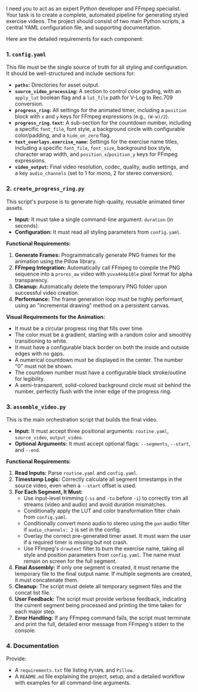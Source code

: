I need you to act as an expert Python developer and FFmpeg specialist. Your task is to create a complete, automated pipeline for generating styled exercise videos. The project should consist of two main Python scripts, a central YAML configuration file, and supporting documentation.

Here are the detailed requirements for each component:

### 1. `config.yaml`

This file must be the single source of truth for all styling and configuration. It should be well-structured and include sections for:
- **`paths`:** Directories for asset output.
- **`source_video_processing`:** A section to control color grading, with an `apply_lut` boolean flag and a `lut_file` path for V-Log to Rec.709 conversion.
- **`progress_ring`:** All settings for the animated timer, including a `position` block with `x` and `y` keys for FFmpeg expressions (e.g., `(W-w)/2`).
- **`progress_ring.text`:** A sub-section for the countdown number, including a specific `font_file`, font style, a background circle with configurable color/padding, and a `hide_on_zero` flag.
- **`text_overlays.exercise_name`:** Settings for the exercise name titles, including a specific `font_file`, `font_size`, background box style, character wrap width, and `position_x`/`position_y` keys for FFmpeg expressions.
- **`video_output`:** Final video resolution, codec, quality, audio settings, and a key `audio_channels` (set to 1 for mono, 2 for stereo conversion).

### 2. `create_progress_ring.py`

This script's purpose is to generate high-quality, reusable animated timer assets.
- **Input:** It must take a single command-line argument: `duration` (in seconds).
- **Configuration:** It must read all styling parameters from `config.yaml`.

**Functional Requirements:**
1.  **Generate Frames:** Programmatically generate PNG frames for the animation using the Pillow library.
2.  **FFmpeg Integration:** Automatically call FFmpeg to compile the PNG sequence into a `prores_aw` video with `yuva444p10le` pixel format for alpha transparency.
3.  **Cleanup:** Automatically delete the temporary PNG folder upon successful video creation.
4.  **Performance:** The frame generation loop must be highly performant, using an "incremental drawing" method on a persistent canvas.

**Visual Requirements for the Animation:**
- It must be a circular progress ring that fills over time.
- The color must be a gradient, starting with a random color and smoothly transitioning to white.
- It must have a configurable black border on both the inside and outside edges with no gaps.
- A numerical countdown must be displayed in the center. The number "0" must not be shown.
- The countdown number must have a configurable black stroke/outline for legibility.
- A semi-transparent, solid-colored background circle must sit behind the number, perfectly flush with the inner edge of the progress ring.

### 3. `assemble_video.py`

This is the main orchestration script that builds the final video.
- **Input:** It must accept three positional arguments: `routine.yaml`, `source_video`, `output_video`.
- **Optional Arguments:** It must accept optional flags: `--segments`, `--start`, and `--end`.

**Functional Requirements:**
1.  **Read Inputs:** Parse `routine.yaml` and `config.yaml`.
2.  **Timestamp Logic:** Correctly calculate all segment timestamps in the source video, even when a `--start` offset is used.
3.  **For Each Segment, It Must:**
    - Use input-level trimming (`-ss` and `-to` before `-i`) to correctly trim all streams (video and audio) and avoid duration mismatches.
    - Conditionally apply the LUT and color transformation filter chain from `config.yaml`.
    - Conditionally convert mono audio to stereo using the `pan` audio filter if `audio_channels: 2` is set in the config.
    - Overlay the correct pre-generated timer asset. It must warn the user if a required timer is missing but not crash.
    - Use FFmpeg's `drawtext` filter to burn the exercise name, taking all style and position parameters from `config.yaml`. The name must remain on screen for the full segment.
4.  **Final Assembly:** If only one segment is created, it must rename the temporary file to the final output name. If multiple segments are created, it must concatenate them.
5.  **Cleanup:** The script must delete all temporary segment files and the concat list file.
6.  **User Feedback:** The script must provide verbose feedback, indicating the current segment being processed and printing the time taken for each major step.
7.  **Error Handling:** If any FFmpeg command fails, the script must terminate and print the full, detailed error message from FFmpeg's stderr to the console.

### 4. Documentation

Provide:
- A `requirements.txt` file listing `PyYAML` and `Pillow`.
- A `README.md` file explaining the project, setup, and a detailed workflow with examples for all command-line arguments.